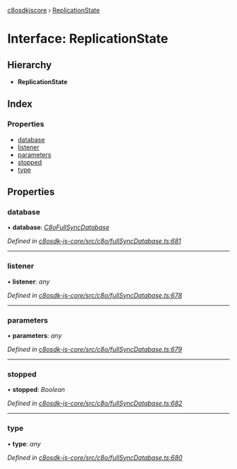 [c8osdkjscore](../README.md) › [ReplicationState](replicationstate.md)

# Interface: ReplicationState

## Hierarchy

* **ReplicationState**

## Index

### Properties

* [database](replicationstate.md#database)
* [listener](replicationstate.md#listener)
* [parameters](replicationstate.md#parameters)
* [stopped](replicationstate.md#stopped)
* [type](replicationstate.md#type)

## Properties

###  database

• **database**: *[C8oFullSyncDatabase](../classes/c8ofullsyncdatabase.md)*

*Defined in [c8osdk-js-core/src/c8o/fullSyncDatabase.ts:681](https://github.com/convertigo/c8osdk-angular/blob/615d4a7/src/c8o/fullSyncDatabase.ts#L681)*

___

###  listener

• **listener**: *any*

*Defined in [c8osdk-js-core/src/c8o/fullSyncDatabase.ts:678](https://github.com/convertigo/c8osdk-angular/blob/615d4a7/src/c8o/fullSyncDatabase.ts#L678)*

___

###  parameters

• **parameters**: *any*

*Defined in [c8osdk-js-core/src/c8o/fullSyncDatabase.ts:679](https://github.com/convertigo/c8osdk-angular/blob/615d4a7/src/c8o/fullSyncDatabase.ts#L679)*

___

###  stopped

• **stopped**: *Boolean*

*Defined in [c8osdk-js-core/src/c8o/fullSyncDatabase.ts:682](https://github.com/convertigo/c8osdk-angular/blob/615d4a7/src/c8o/fullSyncDatabase.ts#L682)*

___

###  type

• **type**: *any*

*Defined in [c8osdk-js-core/src/c8o/fullSyncDatabase.ts:680](https://github.com/convertigo/c8osdk-angular/blob/615d4a7/src/c8o/fullSyncDatabase.ts#L680)*
